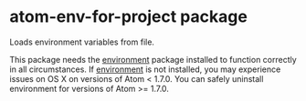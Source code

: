 # atom-env-for-project package

Loads environment variables from file.

This package needs the [environment](https://atom.io/packages/environment) package installed to function correctly in all circumstances. If [environment](https://atom.io/packages/environment) is not installed, you may experience issues on OS X on versions of Atom < 1.7.0. You can safely uninstall environment for versions of Atom >= 1.7.0.
